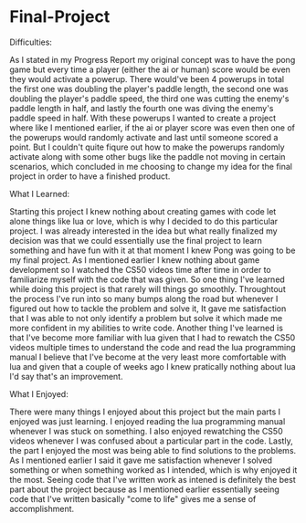 # Final-Project

Difficulties:

As I stated in my Progress Report my original concept was to have the pong game but every time a player (either the ai or human) score would be even they would activate
a powerup. There would've been 4 powerups in total the first one was doubling the player's paddle length, the second one was doubling the player's paddle speed, the
third one was cutting the enemy's paddle length in half, and lastly the fourth one was diving the enemy's paddle speed in half. With these powerups I wanted to create a 
project where like I mentioned earlier, if the ai or player score was even then one of the powerups would randomly activate and last until someone scored a point.
But I couldn't quite fiqure out how to make the powerups randomly activate along with some other bugs like the paddle not moving in certain scenarios, which concluded in
me choosing to change my idea for the final project in order to have a finished product.



What I Learned:

Starting this project I knew nothing about creating games with code let alone things like lua or love, which is why I decided to do this particular project. I was
already interested in the idea but what really finalized my decision was that we could essentially use the final project to learn something and have fun with it at that 
moment I knew Pong was going to be my final project. As I mentioned earlier I knew nothing about game development so I watched the CS50 videos time after time in order 
to familiarize myself with the code that was given. So one thing I've learned while doing this project is that rarely will things go smoothly. Throughtout the process 
I've run into so many bumps along the road but whenever I figured out how to tackle the problem and solve it, It gave me satisfaction that I was able to not only 
identify a problem but solve it which made me more confident in my abilities to write code. Another thing I've learned is that I've become more familiar with lua given 
that I had to rewatch the CS50 videos multiple times to understand the code and read the lua programming manual I believe that I've become at the very least more 
comfortable with lua and given that a couple of weeks ago I knew pratically nothing about lua I'd say that's an improvement.



What I Enjoyed:

There were many things I enjoyed about this project but the main parts I enjoyed was just learning. I enjoyed reading the lua programming manual whenever I was stuck on 
something. I also enjoyed rewatching the CS50 videos whenever I was confused about a particular part in the code. Lastly, the part I enjoyed the most was being able to 
find solutions to the problems. As I mentioned earlier I said it gave me satisfaction whenever I solved something or when something worked as I intended, which is why 
enjoyed it the most. Seeing code that I've written work as intened is definitely the best part about the project because as I mentioned earlier essentially seeing code 
that I've written basically "come to life" gives me a sense of accomplishment.
